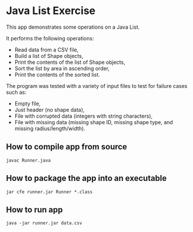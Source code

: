 # Java List Exercise

This app demonstrates some operations on a Java List.

It performs the following operations:

- Read data from a CSV file,
- Build a list of Shape objects,
- Print the contents of the list of Shape objects,
- Sort the list by area in ascending order,
- Print the contents of the sorted list.

The program was tested with a variety of input files to test for failure cases such as:
- Empty file,
- Just header (no shape data),
- File with corrupted data (integers with string characters),
- File with missing data (missing shape ID, missing shape type, and missing radius/length/width).

## How to compile app from source
```
javac Runner.java
```

## How to package the app into an executable
```
jar cfe runner.jar Runner *.class
```

## How to run app
```
java -jar runner.jar data.csv
```
